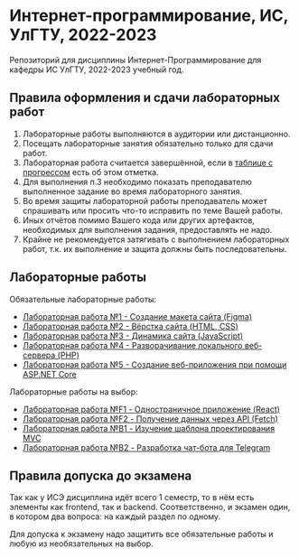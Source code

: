 # Интернет-программирование, ИС, УлГТУ, 2022-2023

Репозиторий для дисциплины Интернет-Программирование для кафедры ИС УлГТУ, 2022-2023 учебный год.

## Правила оформления и сдачи лабораторных работ

1. Лабораторные работы выполняются в аудитории или дистанционно.
2. Посещать лабораторные занятия обязательно только для сдачи работ.
3. Лабораторная работа считается завершённой, если в [таблице с прогрессом](https://disk.yandex.ru/i/P3tpkqqVJWgmKg) есть об этом отметка.
4. Для выполнения п.3 необходимо показать преподавателю выполненное задание во время лабораторного занятия.
5. Во время защиты лабораторной работы преподаватель может спрашивать или просить что-то исправить по теме Вашей работы.
6. Иных отчётов помимо Вашего кода или других артефактов, необходимых для выполнения задания, предоставлять не надо.
7. Крайне не рекомендуется затягивать с выполнением лабораторных работ, т.к. их выполнение и защита должны быть последовательны.

## Лабораторные работы

Обязательные лабораторные работы:

* [Лабораторная работа №1 - Создание макета сайта (Figma)](/lw01/README.md)
* [Лабораторная работа №2 - Вёрстка сайта (HTML, CSS)](/TODO/README.md)
* [Лабораторная работа №3 - Динамика сайта (JavaScript)](/TODO/README.md)
* [Лабораторная работа №4 - Разворачивание локального веб-сервера (PHP)](/TODO/README.md)
* [Лабораторная работа №5 - Создание веб-приложения при помощи ASP.NET Core](/TODO/README.md)

Лабораторные работы на выбор:

* [Лабораторная работа №F1 - Одностраничное приложение (React)](/TODO/README.md)
* [Лабораторная работа №F2 - Получение данных через API (Fetch)](/TODO/README.md)
* [Лабораторная работа №B1 - Изучение шаблона проектирования MVC](/TODO/README.md)
* [Лабораторная работа №B2 - Разработка чат-бота для Telegram](/TODO/README.md)

## Правила допуска до экзамена

Так как у ИСЭ дисциплина идёт всего 1 семестр, то в нём есть элементы как frontend, так и backend.
Соответственно, и экзамен один, в котором два вопроса: на каждый раздел по одному.

Для допуска к экзамену надо защитить все обязательные работы и любую из необязательных на выбор.

